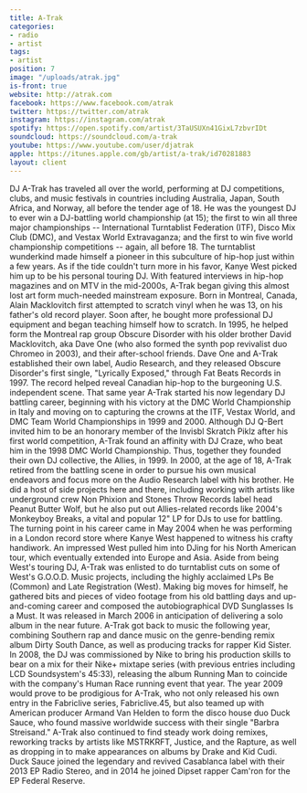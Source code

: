 ```yaml
---
title: A-Trak
categories:
- radio
- artist
tags:
- artist
position: 7
image: "/uploads/atrak.jpg"
is-front: true
website: http://atrak.com
facebook: https://www.facebook.com/atrak
twitter: https://twitter.com/atrak
instagram: https://instagram.com/atrak
spotify: https://open.spotify.com/artist/3TaUSUXn41GixL7zbvrIDt
soundcloud: https://soundcloud.com/a-trak
youtube: https://www.youtube.com/user/djatrak
apple: https://itunes.apple.com/gb/artist/a-trak/id70281883
layout: client
---
```


DJ A-Trak has traveled all over the world, performing at DJ competitions, clubs, and music festivals in countries including Australia, Japan, South Africa, and Norway, all before the tender age of 18. He was the youngest DJ to ever win a DJ-battling world championship (at 15); the first to win all three major championships -- International Turntablist Federation (ITF), Disco Mix Club (DMC), and Vestax World Extravaganza; and the first to win five world championship competitions -- again, all before 18. The turntablist wunderkind made himself a pioneer in this subculture of hip-hop just within a few years. As if the tide couldn't turn more in his favor, Kanye West picked him up to be his personal touring DJ. With featured interviews in hip-hop magazines and on MTV in the mid-2000s, A-Trak began giving this almost lost art form much-needed mainstream exposure. Born in Montreal, Canada, Alain Macklovitch first attempted to scratch vinyl when he was 13, on his father's old record player. Soon after, he bought more professional DJ equipment and began teaching himself how to scratch. In 1995, he helped form the Montreal rap group Obscure Disorder with his older brother David Macklovitch, aka Dave One (who also formed the synth pop revivalist duo Chromeo in 2003), and their after-school friends. Dave One and A-Trak established their own label, Audio Research, and they released Obscure Disorder's first single, "Lyrically Exposed," through Fat Beats Records in 1997. The record helped reveal Canadian hip-hop to the burgeoning U.S. independent scene. That same year A-Trak started his now legendary DJ battling career, beginning with his victory at the DMC World Championship in Italy and moving on to capturing the crowns at the ITF, Vestax World, and DMC Team World Championships in 1999 and 2000. Although DJ Q-Bert invited him to be an honorary member of the Invisbl Skratch Piklz after his first world competition, A-Trak found an affinity with DJ Craze, who beat him in the 1998 DMC World Championship. Thus, together they founded their own DJ collective, the Allies, in 1999. In 2000, at the age of 18, A-Trak retired from the battling scene in order to pursue his own musical endeavors and focus more on the Audio Research label with his brother. He did a host of side projects here and there, including working with artists like underground crew Non Phixion and Stones Throw Records label head Peanut Butter Wolf, but he also put out Allies-related records like 2004's Monkeyboy Breaks, a vital and popular 12" LP for DJs to use for battling. The turning point in his career came in May 2004 when he was performing in a London record store where Kanye West happened to witness his crafty handiwork. An impressed West pulled him into DJing for his North American tour, which eventually extended into Europe and Asia. Aside from being West's touring DJ, A-Trak was enlisted to do turntablist cuts on some of West's G.O.O.D. Music projects, including the highly acclaimed LPs Be (Common) and Late Registration (West). Making big moves for himself, he gathered bits and pieces of video footage from his old battling days and up-and-coming career and composed the autobiographical DVD Sunglasses Is a Must. It was released in March 2006 in anticipation of delivering a solo album in the near future. A-Trak got back to music the following year, combining Southern rap and dance music on the genre-bending remix album Dirty South Dance, as well as producing tracks for rapper Kid Sister. In 2008, the DJ was commissioned by Nike to bring his production skills to bear on a mix for their Nike+ mixtape series (with previous entries including LCD Soundsystem's 45:33), releasing the album Running Man to coincide with the company's Human Race running event that year. The year 2009 would prove to be prodigious for A-Trak, who not only released his own entry in the Fabriclive series, Fabriclive.45, but also teamed up with American producer Armand Van Helden to form the disco house duo Duck Sauce, who found massive worldwide success with their single "Barbra Streisand." A-Trak also continued to find steady work doing remixes, reworking tracks by artists like MSTRKRFT, Justice, and the Rapture, as well as dropping in to make appearances on albums by Drake and Kid Cudi. Duck Sauce joined the legendary and revived Casablanca label with their 2013 EP Radio Stereo, and in 2014 he joined Dipset rapper Cam'ron for the EP Federal Reserve.